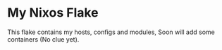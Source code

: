# My Nixos Flake

This flake contains my hosts, configs and modules, Soon will add some containers (No clue yet).


